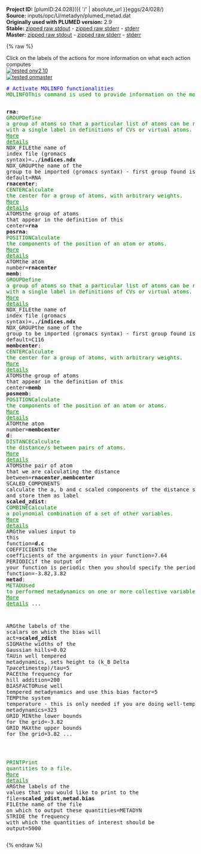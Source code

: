 **Project ID:** [plumID:24.028]({{ '/' | absolute_url }}eggs/24/028/)  
**Source:** inputs/opc/U/metadyn/plumed_metad.dat  
**Originally used with PLUMED version:** 2.9  
**Stable:** [zipped raw stdout](plumed_metad.dat.plumed.stdout.txt.zip) - [zipped raw stderr](plumed_metad.dat.plumed.stderr.txt.zip) - [stderr](plumed_metad.dat.plumed.stderr)  
**Master:** [zipped raw stdout](plumed_metad.dat.plumed_master.stdout.txt.zip) - [zipped raw stderr](plumed_metad.dat.plumed_master.stderr.txt.zip) - [stderr](plumed_metad.dat.plumed_master.stderr)  

{% raw %}
<div class="plumedpreheader">
<div class="headerInfo" id="value_details_data/inputs/opc/U/metadyn/plumed_metad.dat"> Click on the labels of the actions for more information on what each action computes </div>
<div class="containerBadge">
<div class="headerBadge"><a href="plumed_metad.dat.plumed.stderr"><img src="https://img.shields.io/badge/v2.10-passing-green.svg" alt="tested onv2.10" /></a></div>
<div class="headerBadge"><a href="plumed_metad.dat.plumed_master.stderr"><img src="https://img.shields.io/badge/master-passing-green.svg" alt="tested onmaster" /></a></div>
</div>
</div>
<pre class="plumedlisting">
<span style="color:blue" class="comment"># Activate MOLINFO functionalities</span>
<span class="plumedtooltip" style="color:green">MOLINFO<span class="right">This command is used to provide information on the molecules that are present in your system. <a href="https://www.plumed.org/doc-master/user-doc/html/MOLINFO" style="color:green">More details</a><i></i></span></span> <span class="plumedtooltip">STRUCTURE<span class="right">a file in pdb format containing a reference structure<i></i></span></span>=../conf.pdb

<span style="display:none;" id="data/inputs/opc/U/metadyn/plumed_metad.dat">The MOLINFO action with label <b></b> calculates something</span><b name="data/inputs/opc/U/metadyn/plumed_metad.datrna" onclick='showPath("data/inputs/opc/U/metadyn/plumed_metad.dat","data/inputs/opc/U/metadyn/plumed_metad.datrna","data/inputs/opc/U/metadyn/plumed_metad.datrna","brown")'>rna</b>: <span class="plumedtooltip" style="color:green">GROUP<span class="right">Define a group of atoms so that a particular list of atoms can be referenced with a single label in definitions of CVs or virtual atoms. <a href="https://www.plumed.org/doc-master/user-doc/html/GROUP" style="color:green">More details</a><i></i></span></span> <span class="plumedtooltip">NDX_FILE<span class="right">the name of index file (gromacs syntax)<i></i></span></span>=<b name="data/inputs/opc/U/metadyn/plumed_metad.dat">../indices.ndx</b> <span class="plumedtooltip">NDX_GROUP<span class="right">the name of the group to be imported (gromacs syntax) - first group found is used by default<i></i></span></span>=RNA
<span style="display:none;" id="data/inputs/opc/U/metadyn/plumed_metad.datrna">The GROUP action with label <b>rna</b> calculates something</span><b name="data/inputs/opc/U/metadyn/plumed_metad.datrnacenter" onclick='showPath("data/inputs/opc/U/metadyn/plumed_metad.dat","data/inputs/opc/U/metadyn/plumed_metad.datrnacenter","data/inputs/opc/U/metadyn/plumed_metad.datrnacenter","brown")'>rnacenter</b>: <span class="plumedtooltip" style="color:green">CENTER<span class="right">Calculate the center for a group of atoms, with arbitrary weights. <a href="https://www.plumed.org/doc-master/user-doc/html/CENTER" style="color:green">More details</a><i></i></span></span> <span class="plumedtooltip">ATOMS<span class="right">the group of atoms that appear in the definition of this center<i></i></span></span>=<b name="data/inputs/opc/U/metadyn/plumed_metad.datrna">rna</b>
<span style="display:none;" id="data/inputs/opc/U/metadyn/plumed_metad.datrnacenter">The CENTER action with label <b>rnacenter</b> calculates the following quantities:<table  align="center" frame="void" width="95%" cellpadding="5%"><tr><td width="5%"><b> Quantity </b>  </td><td><b> Description </b> </td></tr><tr><td width="5%">rnacenter.value</td><td>the position of the center of mass</td></tr></table></span><b name="data/inputs/opc/U/metadyn/plumed_metad.datposrna" onclick='showPath("data/inputs/opc/U/metadyn/plumed_metad.dat","data/inputs/opc/U/metadyn/plumed_metad.datposrna","data/inputs/opc/U/metadyn/plumed_metad.datposrna","brown")'>posrna</b>: <span class="plumedtooltip" style="color:green">POSITION<span class="right">Calculate the components of the position of an atom or atoms. <a href="https://www.plumed.org/doc-master/user-doc/html/POSITION" style="color:green">More details</a><i></i></span></span> <span class="plumedtooltip">ATOM<span class="right">the atom number<i></i></span></span>=<b name="data/inputs/opc/U/metadyn/plumed_metad.datrnacenter">rnacenter</b>
<span style="display:none;" id="data/inputs/opc/U/metadyn/plumed_metad.datposrna">The POSITION action with label <b>posrna</b> calculates the following quantities:<table  align="center" frame="void" width="95%" cellpadding="5%"><tr><td width="5%"><b> Quantity </b>  </td><td><b> Description </b> </td></tr><tr><td width="5%">posrna.x</td><td>the x-component of the atom position</td></tr><tr><td width="5%">posrna.y</td><td>the y-component of the atom position</td></tr><tr><td width="5%">posrna.z</td><td>the z-component of the atom position</td></tr></table></span><b name="data/inputs/opc/U/metadyn/plumed_metad.datmemb" onclick='showPath("data/inputs/opc/U/metadyn/plumed_metad.dat","data/inputs/opc/U/metadyn/plumed_metad.datmemb","data/inputs/opc/U/metadyn/plumed_metad.datmemb","brown")'>memb</b>: <span class="plumedtooltip" style="color:green">GROUP<span class="right">Define a group of atoms so that a particular list of atoms can be referenced with a single label in definitions of CVs or virtual atoms. <a href="https://www.plumed.org/doc-master/user-doc/html/GROUP" style="color:green">More details</a><i></i></span></span> <span class="plumedtooltip">NDX_FILE<span class="right">the name of index file (gromacs syntax)<i></i></span></span>=<b name="data/inputs/opc/U/metadyn/plumed_metad.dat">../indices.ndx</b> <span class="plumedtooltip">NDX_GROUP<span class="right">the name of the group to be imported (gromacs syntax) - first group found is used by default<i></i></span></span>=C116
<span style="display:none;" id="data/inputs/opc/U/metadyn/plumed_metad.datmemb">The GROUP action with label <b>memb</b> calculates something</span><b name="data/inputs/opc/U/metadyn/plumed_metad.datmembcenter" onclick='showPath("data/inputs/opc/U/metadyn/plumed_metad.dat","data/inputs/opc/U/metadyn/plumed_metad.datmembcenter","data/inputs/opc/U/metadyn/plumed_metad.datmembcenter","brown")'>membcenter</b>: <span class="plumedtooltip" style="color:green">CENTER<span class="right">Calculate the center for a group of atoms, with arbitrary weights. <a href="https://www.plumed.org/doc-master/user-doc/html/CENTER" style="color:green">More details</a><i></i></span></span> <span class="plumedtooltip">ATOMS<span class="right">the group of atoms that appear in the definition of this center<i></i></span></span>=<b name="data/inputs/opc/U/metadyn/plumed_metad.datmemb">memb</b>
<span style="display:none;" id="data/inputs/opc/U/metadyn/plumed_metad.datmembcenter">The CENTER action with label <b>membcenter</b> calculates the following quantities:<table  align="center" frame="void" width="95%" cellpadding="5%"><tr><td width="5%"><b> Quantity </b>  </td><td><b> Description </b> </td></tr><tr><td width="5%">membcenter.value</td><td>the position of the center of mass</td></tr></table></span><b name="data/inputs/opc/U/metadyn/plumed_metad.datposmemb" onclick='showPath("data/inputs/opc/U/metadyn/plumed_metad.dat","data/inputs/opc/U/metadyn/plumed_metad.datposmemb","data/inputs/opc/U/metadyn/plumed_metad.datposmemb","brown")'>posmemb</b>: <span class="plumedtooltip" style="color:green">POSITION<span class="right">Calculate the components of the position of an atom or atoms. <a href="https://www.plumed.org/doc-master/user-doc/html/POSITION" style="color:green">More details</a><i></i></span></span> <span class="plumedtooltip">ATOM<span class="right">the atom number<i></i></span></span>=<b name="data/inputs/opc/U/metadyn/plumed_metad.datmembcenter">membcenter</b>
<span style="display:none;" id="data/inputs/opc/U/metadyn/plumed_metad.datposmemb">The POSITION action with label <b>posmemb</b> calculates the following quantities:<table  align="center" frame="void" width="95%" cellpadding="5%"><tr><td width="5%"><b> Quantity </b>  </td><td><b> Description </b> </td></tr><tr><td width="5%">posmemb.x</td><td>the x-component of the atom position</td></tr><tr><td width="5%">posmemb.y</td><td>the y-component of the atom position</td></tr><tr><td width="5%">posmemb.z</td><td>the z-component of the atom position</td></tr></table></span><b name="data/inputs/opc/U/metadyn/plumed_metad.datd" onclick='showPath("data/inputs/opc/U/metadyn/plumed_metad.dat","data/inputs/opc/U/metadyn/plumed_metad.datd","data/inputs/opc/U/metadyn/plumed_metad.datd","brown")'>d</b>: <span class="plumedtooltip" style="color:green">DISTANCE<span class="right">Calculate the distance/s between pairs of atoms. <a href="https://www.plumed.org/doc-master/user-doc/html/DISTANCE" style="color:green">More details</a><i></i></span></span> <span class="plumedtooltip">ATOMS<span class="right">the pair of atom that we are calculating the distance between<i></i></span></span>=<b name="data/inputs/opc/U/metadyn/plumed_metad.datrnacenter">rnacenter</b>,<b name="data/inputs/opc/U/metadyn/plumed_metad.datmembcenter">membcenter</b> <span class="plumedtooltip">SCALED_COMPONENTS<span class="right"> calculate the a, b and c scaled components of the distance separately and store them as label<i></i></span></span>
<span style="display:none;" id="data/inputs/opc/U/metadyn/plumed_metad.datd">The DISTANCE action with label <b>d</b> calculates the following quantities:<table  align="center" frame="void" width="95%" cellpadding="5%"><tr><td width="5%"><b> Quantity </b>  </td><td><b> Description </b> </td></tr><tr><td width="5%">d.a</td><td>the normalized projection on the first lattice vector of the vector connecting the two atoms</td></tr><tr><td width="5%">d.b</td><td>the normalized projection on the second lattice vector of the vector connecting the two atoms</td></tr><tr><td width="5%">d.c</td><td>the normalized projection on the third lattice vector of the vector connecting the two atoms</td></tr><tr><td width="5%">d.value</td><td>the DISTANCE between this pair of atoms</td></tr></table></span><b name="data/inputs/opc/U/metadyn/plumed_metad.datscaled_zdist" onclick='showPath("data/inputs/opc/U/metadyn/plumed_metad.dat","data/inputs/opc/U/metadyn/plumed_metad.datscaled_zdist","data/inputs/opc/U/metadyn/plumed_metad.datscaled_zdist","brown")'>scaled_zdist</b>: <span class="plumedtooltip" style="color:green">COMBINE<span class="right">Calculate a polynomial combination of a set of other variables. <a href="https://www.plumed.org/doc-master/user-doc/html/COMBINE" style="color:green">More details</a><i></i></span></span> <span class="plumedtooltip">ARG<span class="right">the values input to this function<i></i></span></span>=<b name="data/inputs/opc/U/metadyn/plumed_metad.datd">d.c</b> <span class="plumedtooltip">COEFFICIENTS<span class="right"> the coefficients of the arguments in your function<i></i></span></span>=7.64 <span class="plumedtooltip">PERIODIC<span class="right">if the output of your function is periodic then you should specify the periodicity of the function<i></i></span></span>=-3.82,3.82
<span style="display:none;" id="data/inputs/opc/U/metadyn/plumed_metad.datscaled_zdist">The COMBINE action with label <b>scaled_zdist</b> calculates the following quantities:<table  align="center" frame="void" width="95%" cellpadding="5%"><tr><td width="5%"><b> Quantity </b>  </td><td><b> Description </b> </td></tr><tr><td width="5%">scaled_zdist.value</td><td>a linear combination</td></tr></table></span><b name="data/inputs/opc/U/metadyn/plumed_metad.datmetad" onclick='showPath("data/inputs/opc/U/metadyn/plumed_metad.dat","data/inputs/opc/U/metadyn/plumed_metad.datmetad","data/inputs/opc/U/metadyn/plumed_metad.datmetad","brown")'>metad</b>: <span class="plumedtooltip" style="color:green">METAD<span class="right">Used to performed metadynamics on one or more collective variables. <a href="https://www.plumed.org/doc-master/user-doc/html/METAD" style="color:green">More details</a><i></i></span></span> ...

   <span class="plumedtooltip">ARG<span class="right">the labels of the scalars on which the bias will act<i></i></span></span>=<b name="data/inputs/opc/U/metadyn/plumed_metad.datscaled_zdist">scaled_zdist</b> <span class="plumedtooltip">SIGMA<span class="right">the widths of the Gaussian hills<i></i></span></span>=0.02 <span class="plumedtooltip">TAU<span class="right">in well tempered metadynamics, sets height to (k_B Delta T*pace*timestep)/tau<i></i></span></span>=5 <span class="plumedtooltip">PACE<span class="right">the frequency for hill addition<i></i></span></span>=200 <span class="plumedtooltip">BIASFACTOR<span class="right">use well tempered metadynamics and use this bias factor<i></i></span></span>=5 <span class="plumedtooltip">TEMP<span class="right">the system temperature - this is only needed if you are doing well-tempered metadynamics<i></i></span></span>=323
   <span class="plumedtooltip">GRID_MIN<span class="right">the lower bounds for the grid<i></i></span></span>=-3.82 <span class="plumedtooltip">GRID_MAX<span class="right">the upper bounds for the grid<i></i></span></span>=3.82
...

<br/><span style="display:none;" id="data/inputs/opc/U/metadyn/plumed_metad.datmetad">The METAD action with label <b>metad</b> calculates the following quantities:<table  align="center" frame="void" width="95%" cellpadding="5%"><tr><td width="5%"><b> Quantity </b>  </td><td><b> Description </b> </td></tr><tr><td width="5%">metad.bias</td><td>the instantaneous value of the bias potential</td></tr></table></span><span class="plumedtooltip" style="color:green">PRINT<span class="right">Print quantities to a file. <a href="https://www.plumed.org/doc-master/user-doc/html/PRINT" style="color:green">More details</a><i></i></span></span> <span class="plumedtooltip">ARG<span class="right">the labels of the values that you would like to print to the file<i></i></span></span>=<b name="data/inputs/opc/U/metadyn/plumed_metad.datscaled_zdist">scaled_zdist</b>,<b name="data/inputs/opc/U/metadyn/plumed_metad.datmetad">metad.bias</b> <span class="plumedtooltip">FILE<span class="right">the name of the file on which to output these quantities<i></i></span></span>=METADYN <span class="plumedtooltip">STRIDE<span class="right"> the frequency with which the quantities of interest should be output<i></i></span></span>=5000
</pre>
{% endraw %}
